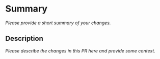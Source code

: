 # Summary

_Please provide a short summary of your changes._

## Description

_Please describe the changes in this PR here and provide some context._